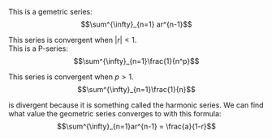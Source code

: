 This is a gemetric series:
$$\sum^{\infty}_{n=1} ar^{n-1}$$

This series is convergent when $|r| < 1$.  
This is a P-series:
$$\sum^{\infty}_{n=1}\frac{1}{n^p}$$

This series is convergent when $p > 1$.  
$$\sum^{\infty}_{n=1}\frac{1}{n}$$

is divergent because it is something called the harmonic series.
We can find what value the geometric series converges to with this formula:
$$\sum^{\infty}_{n=1}ar^{n-1} = \frac{a}{1-r}$$ 
